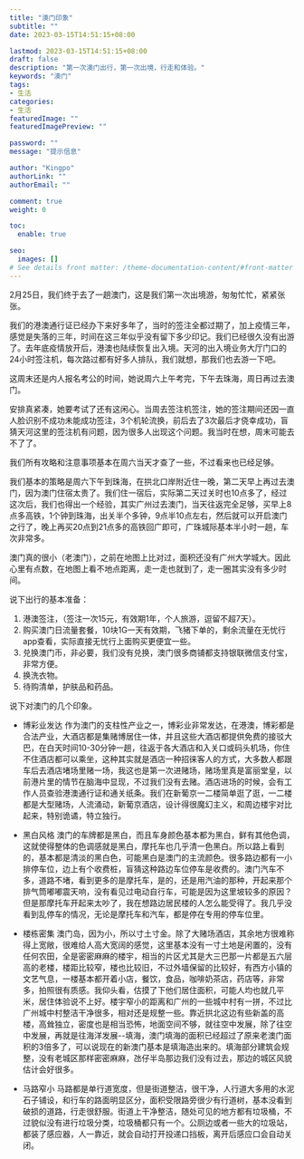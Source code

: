 ```yaml
---
title: "澳门印象"
subtitle: ""
date: 2023-03-15T14:51:15+08:00

lastmod: 2023-03-15T14:51:15+08:00
draft: false
description: "第一次澳门出行，第一次出境，行走和体验。"
keywords: "澳门"
tags:
- 生活
categories:
- 生活
featuredImage: ""
featuredImagePreview: ""

password: ""
message: "提示信息"

author: "Kingpo"
authorLink: ""
authorEmail: ""

comment: true
weight: 0

toc:
  enable: true

seo:
  images: []
# See details front matter: /theme-documentation-content/#front-matter
---
```


<!--more-->
2月25日，我们终于去了一趟澳门，这是我们第一次出境游，匆匆忙忙，紧紧张张。

我们的港澳通行证已经办下来好多年了，当时的签注全都过期了，加上疫情三年，感觉是失落的三年，时间在这三年似乎没有留下多少印记。我们已经很久没有出游了。去年底疫情放开后，港澳也陆续恢复出入境。天河的出入境业务大厅门口的24小时签注机，每次路过都有好多人排队，我们就想，那我们也去游一下吧。

这周末还是内人报名考公的时间，她说周六上午考完，下午去珠海，周日再过去澳门。

安排真紧凑，她要考试了还有这闲心。当周去签注机签注，她的签注期间还因一直人脸识别不成功未能成功签注，3个机轮流换，前后去了3次最后才侥幸成功，盲猜天河这里的签注机有问题，因为很多人出现这个问题。我当时在想，周末可能去不了了。

我们所有攻略和注意事项基本在周六当天才查了一些，不过看来也已经足够。

我们基本的策略是周六下午到珠海，在拱北口岸附近住一晚，第二天早上再过去澳门，因为澳门住宿太贵了。我们住一宿后，实际第二天过关时也10点多了，经过这次后，我们也得出一个经验，其实广州过去澳门，当天往返完全足够，买早上8点多高铁，1个钟到珠海，出关半个多钟，9点半10点左右，然后就可以开启澳门之行了，晚上再买20点到21点多的高铁回广即可，广珠城际基本半小时一趟，车次非常多。

澳门真的很小（老澳门），之前在地图上比对过，面积还没有广州大学城大。因此心里有点数，在地图上看不地点距离，走一走也就到了，走一圈其实没有多少时间。

说下出行的基本准备：
1. 港澳签注，（签注一次15元，有效期1年，个人旅游，逗留不超7天）。
2. 购买澳门日流量套餐，10块1G一天有效期，飞猪下单的，剩余流量在无忧行app查看，实际直接无忧行上面购买更便宜一些。
3. 兑换澳门币，非必要，我们没有兑换，澳门很多商铺都支持银联微信支付宝，非常方便。
4. 换洗衣物。
5. 待购清单，护肤品和药品。

说下对澳门的几个印象。
- 博彩业发达
作为澳门的支柱性产业之一，博彩业非常发达，在港澳，博彩都是合法产业，大酒店都是集赌博居住一体，并且这些大酒店都提供免费的接驳大巴，在白天时间10-30分钟一趟，往返于各大酒店和入关口或码头机场，你住不住酒店都可以乘坐，这种其实就是酒店一种招徕客人的方式，大多数人都跟车后去酒店堵场里赌一场，我这也是第一次进赌场，赌场里真是富丽堂皇，以前港片里的情节在脑海中显现，不过我们没有去赌。酒店进场的时候，会有工作人员查验港澳通行证和通关纸条。我们在新葡京一二楼简单逛了逛，一二楼都是大型赌场，人流涌动，新葡京酒店，设计得很魔幻主义，和周边楼宇对比起来，特别诡谲，特立独行。

- 黑白风格
澳门的车牌都是黑白，而且车身颜色基本都为黑白，鲜有其他色调，这就使得整体的色调感就是黑白，摩托车也几乎清一色黑白。所以路上看到的，基本都是清淡的黑白色，可能黑白是澳门的主流颜色。很多路边都有一小排停车位，边上有个收费桩，盲猜这种路边车位停车是收费的。澳门汽车不多，道路不堵，看到更多的是摩托车，是的，还是用汽油的那种，开起来那个排气筒嘟嘟震天响，没有看见过电动自行车，可能是因为这里坡较多的原因？但是那摩托车开起来太吵了，我在想路边居民楼的人怎么能受得了。我几乎没看到乱停车的情况，无论是摩托车和汽车，都是停在专用的停车位里。

-  楼栋密集
澳门岛，因为小，所以寸土寸金。除了大赌场酒店，其余地方很难称得上宽敞，很难给人高大宽阔的感觉，这里基本没有一寸土地是闲置的，没有任何农田，全是密密麻麻的楼宇，相当的片区尤其是大三巴那一片都是五六层高的老楼，楼距比较窄，楼也比较旧，不过外墙保留的比较好，有西方小镇的文艺气息，一楼基本都开着小店，餐饮，食品，咖啡奶茶店，药店等，非常多，拍照很有质感。我仰头看，估摸了下他们居住面积，可能人均也就几平米，居住体验说不上好。楼宇窄小的距离和广州的一些城中村有一拼，不过比广州城中村整洁干净很多，相对还是规整一些。靠近拱北这边有些新盖的高楼，高耸独立，密度也是相当恐怖，地面空间不够，就往空中发展，除了往空中发展，再就是往海洋发展--填海，澳门填海的面积已经超过了原来老澳门面积的3倍多了，可以说现在的新澳门基本是填海造出来的。填海部分建筑会规整，没有老城区那样密密麻麻，氹仔半岛那边我们没有过去，那边的城区风貌估计会好很多。

- 马路窄小
马路都是单行道宽度，但是街道整洁，很干净，人行道大多用的水泥石子铺设，和行车的路面明显区分，面积受限路旁很少有行道树，基本没看到破损的道路，行走很舒服。街道上干净整洁，随处可见的地方都有垃圾桶，不过貌似没有进行垃圾分类，垃圾桶都只有一个。公厕边或者一些大的垃圾站，都装了感应器，人一靠近，就会自动打开投递口挡板，离开后感应口会自动关闭。










